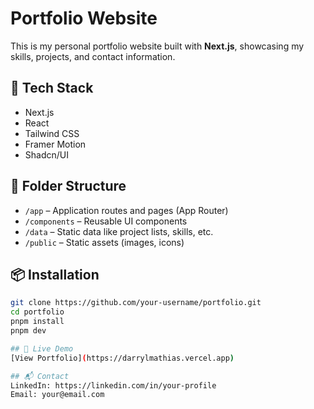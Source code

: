 # Portfolio Website

This is my personal portfolio website built with **Next.js**, showcasing my skills, projects, and contact information.

## 🚀 Tech Stack

- Next.js
- React
- Tailwind CSS
- Framer Motion
- Shadcn/UI

## 📁 Folder Structure

- `/app` – Application routes and pages (App Router)
- `/components` – Reusable UI components
- `/data` – Static data like project lists, skills, etc.
- `/public` – Static assets (images, icons)

## 📦 Installation

```bash
git clone https://github.com/your-username/portfolio.git
cd portfolio
pnpm install
pnpm dev

## 🔗 Live Demo
[View Portfolio](https://darrylmathias.vercel.app)

## 📬 Contact
LinkedIn: https://linkedin.com/in/your-profile
Email: your@email.com
